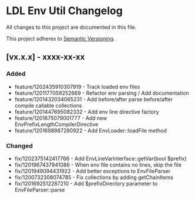 # LDL Env Util Changelog

All changes to this project are documented in this file.

This project adheres to [Semantic Versioning](https://semver.org/spec/v2.0.0.html).

## [vx.x.x] - xxxx-xx-xx

### Added

- feature/1202435910307919 - Track loaded env files
- feature/1201177059252669 - Refactor env parsing / Add documentation
- feature/1201432034065231 - Add before/after parse before/after compile callable collections
- feature/1201447695082332 - Add env line directive factory
- feature/1201675079001777 - Add new EnvPrefixLengthCompilerDirective
- feature/1201698987280922 - Add EnvLoader::loadFile method

### Changed

- fix/1202375142417766 - Add EnvLineVarInterface::getVar(bool $prefix)
- fix/1201967437941086 - When env file contains no lines, skip the file
- fix/1201949094431922 - Add better exceptions to EnvFileParser
- fix/1200732308074785 - Fix collections by adding getChainItems
- fix/1201692512287210 - Add $prefixDirectory parameter to EnvFileParser::parse

